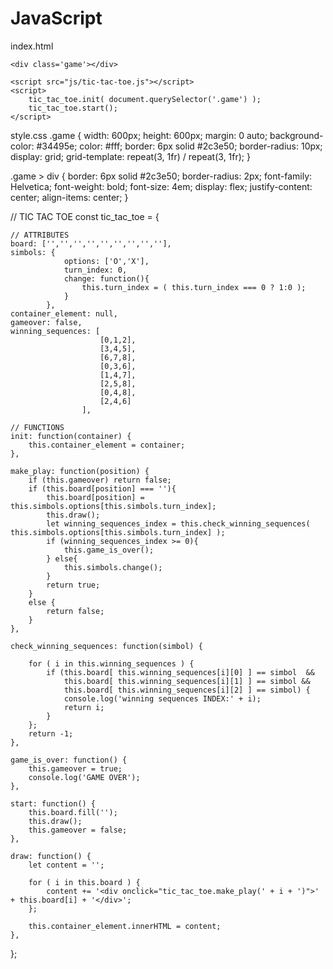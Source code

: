 # JavaScript
index.html
<!DOCTYPE html>
<html lang="en">
<head>
    <meta charset="UTF-8">
    <meta name="viewport" content="width=device-width, initial-scale=1.0">
    <meta http-equiv="X-UA-Compatible" content="ie=edge">
    <title>Tic Tac Toe</title>
    <link rel="stylesheet" href="css/style.css">
</head>
<body>

    <div class='game'></div>

    <script src="js/tic-tac-toe.js"></script>
    <script>
        tic_tac_toe.init( document.querySelector('.game') );
        tic_tac_toe.start();
    </script>

</body>
</html> 


style.css
.game {
    width: 600px;
	height: 600px;
	margin: 0 auto;
    background-color: #34495e;
    color: #fff;
    border: 6px solid #2c3e50;
    border-radius: 10px;
	display: grid;
	grid-template: repeat(3, 1fr) / repeat(3, 1fr);
}

.game > div {
  border: 6px solid #2c3e50;
  border-radius: 2px;
  font-family: Helvetica;
  font-weight: bold;
  font-size: 4em;
  display: flex;
  justify-content: center;
  align-items: center;
}

// TIC TAC TOE
const tic_tac_toe = {

    // ATTRIBUTES
    board: ['','','','','','','','',''],
    simbols: {
                options: ['O','X'],
                turn_index: 0,
                change: function(){
                    this.turn_index = ( this.turn_index === 0 ? 1:0 );
                }
            },
    container_element: null,
    gameover: false,
    winning_sequences: [
                        [0,1,2],
                        [3,4,5],
                        [6,7,8],
                        [0,3,6],
                        [1,4,7],
                        [2,5,8],
                        [0,4,8],
                        [2,4,6]
                    ],

    // FUNCTIONS
    init: function(container) {
        this.container_element = container;
    },

    make_play: function(position) {
        if (this.gameover) return false;
        if (this.board[position] === ''){
            this.board[position] = this.simbols.options[this.simbols.turn_index];
            this.draw();
            let winning_sequences_index = this.check_winning_sequences( this.simbols.options[this.simbols.turn_index] );
            if (winning_sequences_index >= 0){
                this.game_is_over();
            } else{
                this.simbols.change();
            }
            return true;
        }
        else {
            return false;
        }
    },

    check_winning_sequences: function(simbol) {

        for ( i in this.winning_sequences ) {
            if (this.board[ this.winning_sequences[i][0] ] == simbol  &&
                this.board[ this.winning_sequences[i][1] ] == simbol &&
                this.board[ this.winning_sequences[i][2] ] == simbol) {
                console.log('winning sequences INDEX:' + i);
                return i;
            }
        };
        return -1;
    },

    game_is_over: function() {
        this.gameover = true;
        console.log('GAME OVER');
    },

    start: function() {
        this.board.fill('');
        this.draw();
        this.gameover = false;       
    },

    draw: function() {
        let content = '';

        for ( i in this.board ) {
            content += '<div onclick="tic_tac_toe.make_play(' + i + ')">' + this.board[i] + '</div>';
        };

        this.container_element.innerHTML = content;
    },
}; 

